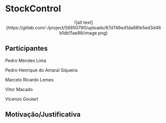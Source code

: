 # StockControl
<div style="display: inline_block" align="center">
![alt text](https://gitlab.com/-/project/56850790/uploads/87d746ed1da88fe5ed3d46b1db11ae98/image.png)
</div>

## Participantes

Pedro Mendes Lima

Pedro Henrique do Amaral Siqueira

Marcelo Ricardo Lemes

Vitor Macado

Vicenzo Goulart

## Motivação/Justificativa

